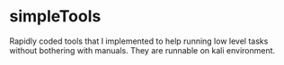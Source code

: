 # simpleTools
Rapidly coded tools that I implemented to help running low level tasks without bothering with manuals. They are runnable on kali environment.
